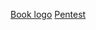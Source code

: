 

[Book logo](/docs/assets/imgs/02_02_18_508408464_AAB_560x292.jpg)
[Pentest](https://github.com/kilwaaz/kilwaaz.github.io/blob/main/_posts/2022-May-16-Pentest_Process.md)
